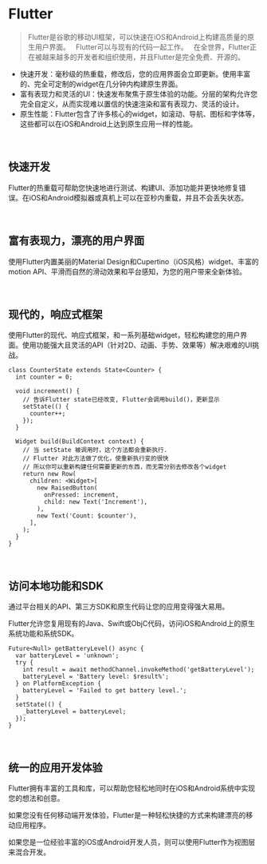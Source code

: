 # **Flutter**

> Flutter是谷歌的移动UI框架，可以快速在iOS和Android上构建高质量的原生用户界面。
> &nbsp;
> Flutter可以与现有的代码一起工作。
> &nbsp;
> 在全世界，Flutter正在被越来越多的开发者和组织使用，并且Flutter是完全免费、开源的。

- 快速开发：毫秒级的热重载，修改后，您的应用界面会立即更新。使用丰富的、完全可定制的widget在几分钟内构建原生界面。
- 富有表现力和灵活的UI：快速发布聚焦于原生体验的功能。分层的架构允许您完全自定义，从而实现难以置信的快速渲染和富有表现力、灵活的设计。
- 原生性能：Flutter包含了许多核心的widget，如滚动、导航、图标和字体等，这些都可以在iOS和Android上达到原生应用一样的性能。

&nbsp;

## 快速开发

Flutter的热重载可帮助您快速地进行测试、构建UI、添加功能并更快地修复错误。在iOS和Android模拟器或真机上可以在亚秒内重载，并且不会丢失状态。

&nbsp;

## 富有表现力，漂亮的用户界面

使用Flutter内置美丽的Material Design和Cupertino（iOS风格）widget、丰富的motion API、平滑而自然的滑动效果和平台感知，为您的用户带来全新体验。

&nbsp;

## 现代的，响应式框架

使用Flutter的现代、响应式框架，和一系列基础widget，轻松构建您的用户界面。使用功能强大且灵活的API（针对2D、动画、手势、效果等）解决艰难的UI挑战。

```
class CounterState extends State<Counter> {
  int counter = 0;

  void increment() {
    // 告诉Flutter state已经改变, Flutter会调用build()，更新显示
    setState(() {
      counter++;
    });
  }

  Widget build(BuildContext context) {
    // 当 setState 被调用时，这个方法都会重新执行.
    // Flutter 对此方法做了优化，使重新执行变的很快
    // 所以你可以重新构建任何需要更新的东西，而无需分别去修改各个widget
    return new Row(
      children: <Widget>[
        new RaisedButton(
          onPressed: increment,
          child: new Text('Increment'),
        ),
        new Text('Count: $counter'),
      ],
    );
  }
}
```

&nbsp;

## 访问本地功能和SDK

通过平台相关的API、第三方SDK和原生代码让您的应用变得强大易用。

Flutter允许您复用现有的Java、Swift或ObjC代码，访问iOS和Android上的原生系统功能和系统SDK。

```
Future<Null> getBatteryLevel() async {
  var batteryLevel = 'unknown';
  try {
    int result = await methodChannel.invokeMethod('getBatteryLevel');
    batteryLevel = 'Battery level: $result%';
  } on PlatformException {
    batteryLevel = 'Failed to get battery level.';
  }
  setState(() {
    _batteryLevel = batteryLevel;
  });
}
```

&nbsp;

## 统一的应用开发体验

Flutter拥有丰富的工具和库，可以帮助您轻松地同时在iOS和Android系统中实现您的想法和创意。

如果您没有任何移动端开发体验，Flutter是一种轻松快捷的方式来构建漂亮的移动应用程序。

如果您是一位经验丰富的iOS或Android开发人员，则可以使用Flutter作为视图层来混合开发。